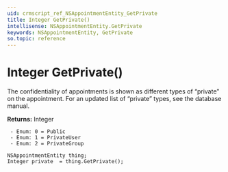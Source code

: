 ```yaml
---
uid: crmscript_ref_NSAppointmentEntity_GetPrivate
title: Integer GetPrivate()
intellisense: NSAppointmentEntity.GetPrivate
keywords: NSAppointmentEntity, GetPrivate
so.topic: reference
---
```


# Integer GetPrivate()

The confidentiality of appointments is shown as different types of “private” on the appointment. For an updated list of “private” types, see the database manual.

**Returns:** Integer

     - Enum: 0 = Public 
     - Enum: 1 = PrivateUser 
     - Enum: 2 = PrivateGroup 

```crmscript
NSAppointmentEntity thing;
Integer private  = thing.GetPrivate();
```

